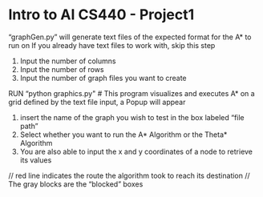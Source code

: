 # Intro to AI CS440 - Project1

“graphGen.py” will generate text files of the expected format for the A* to run on
If you already have text files to work with, skip this step
1. Input the number of columns
2. Input the number of rows
3. Input the number of graph files you want to create


RUN “python graphics.py" # This program visualizes and executes A* on a grid defined by the text file input, a Popup will appear

1. insert the name of the graph you wish to test in the box labeled “file path”
2. Select whether you want to run the A* Algorithm or the Theta* Algorithm
3. You are also able to input the x and y coordinates of a node to retrieve its values

// red line indicates the route the algorithm took to reach its destination
// The gray blocks are the “blocked” boxes
